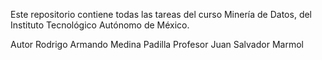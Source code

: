 Este repositorio contiene todas las tareas del curso Minería de Datos, del Instituto Tecnológico Autónomo de México.

Autor Rodrigo Armando Medina Padilla
Profesor Juan Salvador Marmol
